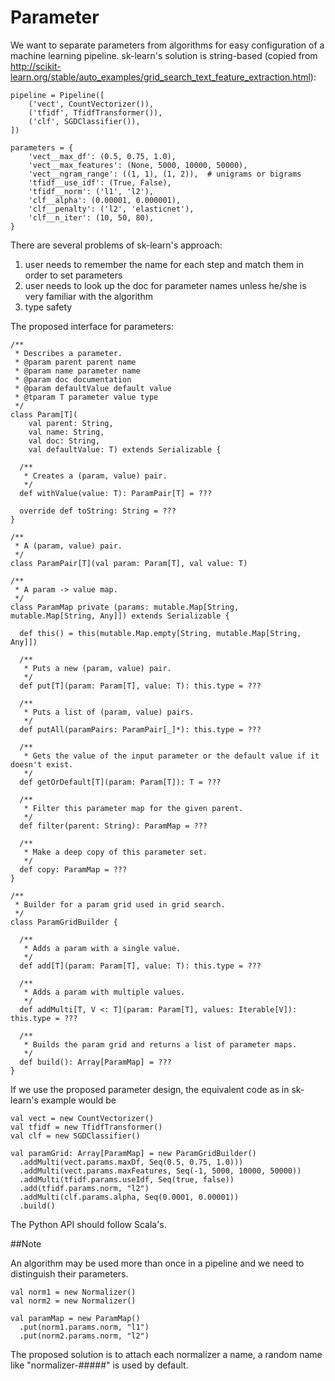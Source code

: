 Parameter
===

We want to separate parameters from algorithms for easy configuration of a machine learning pipeline. sk-learn's solution is string-based (copied from http://scikit-learn.org/stable/auto_examples/grid_search_text_feature_extraction.html):

~~~
pipeline = Pipeline([
    ('vect', CountVectorizer()),
    ('tfidf', TfidfTransformer()),
    ('clf', SGDClassifier()),
])

parameters = {
    'vect__max_df': (0.5, 0.75, 1.0),
    'vect__max_features': (None, 5000, 10000, 50000),
    'vect__ngram_range': ((1, 1), (1, 2)),  # unigrams or bigrams
    'tfidf__use_idf': (True, False),
    'tfidf__norm': ('l1', 'l2'),
    'clf__alpha': (0.00001, 0.000001),
    'clf__penalty': ('l2', 'elasticnet'),
    'clf__n_iter': (10, 50, 80),
}
~~~

There are several problems of sk-learn's approach:

1. user needs to remember the name for each step and match them in order to set parameters
2. user needs to look up the doc for parameter names unless he/she is very familiar with the algorithm
3. type safety

The proposed interface for parameters:

~~~
/**
 * Describes a parameter.
 * @param parent parent name
 * @param name parameter name
 * @param doc documentation
 * @param defaultValue default value
 * @tparam T parameter value type
 */
class Param[T](
    val parent: String,
    val name: String,
    val doc: String,
    val defaultValue: T) extends Serializable {

  /**
   * Creates a (param, value) pair.
   */
  def withValue(value: T): ParamPair[T] = ???

  override def toString: String = ???
}

/**
 * A (param, value) pair.
 */
class ParamPair[T](val param: Param[T], val value: T)

/**
 * A param -> value map.
 */
class ParamMap private (params: mutable.Map[String, mutable.Map[String, Any]]) extends Serializable {

  def this() = this(mutable.Map.empty[String, mutable.Map[String, Any]])

  /**
   * Puts a new (param, value) pair.
   */
  def put[T](param: Param[T], value: T): this.type = ???

  /**
   * Puts a list of (param, value) pairs.
   */
  def putAll(paramPairs: ParamPair[_]*): this.type = ???

  /**
   * Gets the value of the input parameter or the default value if it doesn't exist.
   */
  def getOrDefault[T](param: Param[T]): T = ???

  /**
   * Filter this parameter map for the given parent.
   */
  def filter(parent: String): ParamMap = ???

  /**
   * Make a deep copy of this parameter set.
   */
  def copy: ParamMap = ???
}

/**
 * Builder for a param grid used in grid search.
 */
class ParamGridBuilder {
  
  /**
   * Adds a param with a single value.
   */
  def add[T](param: Param[T], value: T): this.type = ???

  /**
   * Adds a param with multiple values.
   */
  def addMulti[T, V <: T](param: Param[T], values: Iterable[V]): this.type = ???

  /**
   * Builds the param grid and returns a list of parameter maps.
   */
  def build(): Array[ParamMap] = ???
}
~~~

If we use the proposed parameter design, the equivalent code as in sk-learn's example would be

~~~
val vect = new CountVectorizer()
val tfidf = new TfidfTransformer()
val clf = new SGDClassifier()

val paramGrid: Array[ParamMap] = new ParamGridBuilder()
  .addMulti(vect.params.maxDf, Seq(0.5, 0.75, 1.0)))
  .addMulti(vect.params.maxFeatures, Seq(-1, 5000, 10000, 50000))
  .addMulti(tfidf.params.useIdf, Seq(true, false))
  .add(tfidf.params.norm, "l2")
  .addMulti(clf.params.alpha, Seq(0.0001, 0.00001))
  .build()
~~~

The Python API should follow Scala's.

##Note

An algorithm may be used more than once in a pipeline and we need to distinguish their parameters.

~~~
val norm1 = new Normalizer()
val norm2 = new Normalizer()

val paramMap = new ParamMap()
  .put(norm1.params.norm, "l1")
  .put(norm2.params.norm, "l2")
~~~

The proposed solution is to attach each normalizer a name, a random name like "normalizer-#####" is used by default.
